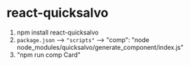 # react-quicksalvo

1. npm install react-quicksalvo
2. `package.json` --> `"scripts"` --> "comp": "node node_modules/quicksalvo/generate_component/index.js"
3. "npm run comp Card"
